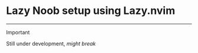 # Lazy Noob setup using Lazy.nvim
----------

> [!IMPORTANT]
> Still under development, *might break* 
